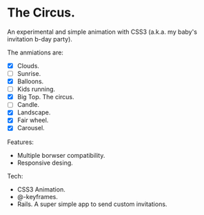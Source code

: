 # The Circus.

An experimental and simple animation with CSS3 (a.k.a. my baby's invitation b-day party).

The anmiations are: 

+ [x] Clouds.
+ [ ] Sunrise.
+ [x] Balloons. 
+ [ ] Kids running.
+ [x] Big Top. The circus.
+ [ ] Candle.
+ [x] Landscape.
+ [x] Fair wheel.
+ [x] Carousel. 

Features:
+ Multiple borwser compatibility.
+ Responsive desing.

Tech:
+ CSS3 Animation. 
+ @-keyframes. 
+ Rails. A super simple app to send custom invitations.
